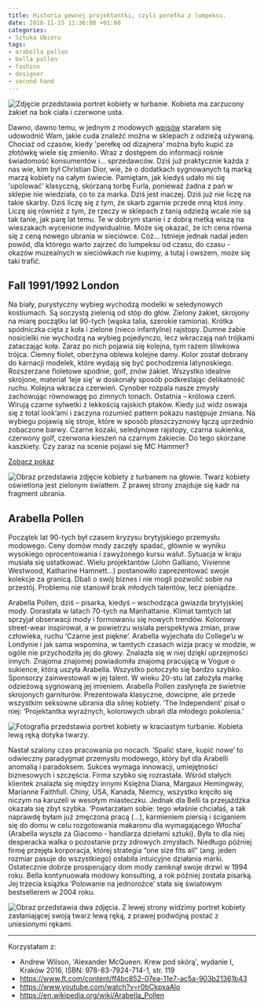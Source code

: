 ```yaml
---
title: Historia pewnej projektantki, czyli perełka z lumpeksu.
date: 2018-11-15 11:36:00 +01:00
categories:
- Sztuka Ubioru
tags:
- arabella pollen
- bella pollen
- fashion
- designer
- second hand
---
```


![Zdjęcie przedstawia portret kobiety w turbanie. Kobieta ma zarzucony żakiet na bok ciała i czerwone usta.](https://assets0.ello.co/uploads/asset/attachment/8502656/ello-optimized-8ef94531.jpg)

Dawno, dawno temu, w jednym z modowych [wpisów](http://sztukauniwersalna.pl/2017-10-18-stylizacje-za-grosze-czyli-pokochaj-lumpeksy) starałam się udowodnić Wam, jakie cuda znaleźć można w sklepach z odzieżą używaną. Chociaż od czasów, kiedy 'perełkę od dizajnera' można było kupić za złotówkę wiele się zmieniło. Wraz z dostępem do informacji rośnie świadomość konsumentów i... sprzedawców. Dziś już praktycznie każda z nas wie, kim był Christian Dior, wie, że o dodatkach sygnowanych tą marką marzą kobiety na całym świecie. Pamiętam, jak kiedyś udało mi się 'upolować' klasyczną, skórzaną torbę Furla, ponieważ żadna z pań w sklepie nie wiedziała, co to za marka. Dziś jest inaczej. Dziś już nie liczę na takie skarby. Dziś liczę się z tym, że skarb zgarnie przede mną ktoś inny. Liczę się również z tym, że rzeczy w sklepach z tanią odzieżą wcale nie są tak tanie, jak parę lat temu. Te w dobrym stanie i z dobrą metką wiszą na wieszakach wycenione indywidualnie. Może się okazać, że ich cena równa się z ceną nowego ubrania w sieciówce. Cóż... Istnieje jednak nadal jeden powód, dla którego warto zajrzeć do lumpeksu od czasu, do czasu - okazów muzealnych w sieciówkach nie kupimy, a tutaj i owszem, może się taki trafić. 


## Fall 1991/1992 London

Na biały, purystyczny wybieg wychodzą modelki w seledynowych kostiumach. Są soczystą zielenią od stóp do głów. Zielony żakiet, skrojony na miarę początku lat 90-tych (wąska talia, szerokie ramiona). Krótka spódniczka cięta z koła i zielone (nieco infantylne) rajstopy. Dumne żabie nosicielki nie wychodzą na wybieg pojedynczo, lecz wkraczają nań trójkami zataczając koła. Zaraz po nich pojawia się kolejna, tym razem śliwkowa trójca. Ciemny fiolet, oberżyna oblewa kolejne damy. Kolor został dobrany do karnacji modelek, które wydają się być pochodzenia latynoskiego. Rozszerzane fioletowe spodnie, golf, znów żakiet. Wszystko idealnie skrojone, materiał ‘leje się’ w doskonały sposób podkreślając delikatność ruchu. Kolejna wkracza czerwień. Cynober rozpala nasze zmysły zachowując równowagę po zimnych tonach. Ostatnia – królowa czerń. Wirują czarne sylwetki z lekkością rajskich ptaków. Kiedy już widz oswaja się z total look’ami i zaczyna rozumieć pattern pokazu następuje zmiana. Na wybiegu pojawią się stroje, które w sposób płaszczyznowy łączą uprzednio zobaczone barwy. Czarne kozaki, seledynowe rajstopy, czarna sukienka, czerwony golf, czerwona kieszeń na czarnym żakiecie. Do tego skórzane kaszkiety. Czy zaraz na scenie pojawi się MC Hammer?

[Zobacz pokaz](https://www.youtube.com/watch?v=r0bCkpxaAlo) 

![Obraz przedstawia zdjęcie kobiety z turbanem na głowie. Twarz kobiety oświetlona jest zielonym światłem. Z prawej strony znajduje się kadr na fragment ubrania.](https://assets1.ello.co/uploads/asset/attachment/8506972/ello-optimized-36115ef4.jpg)


## Arabella Pollen

Początek lat 90-tych był czasem kryzysu brytyjskiego przemysłu modowego. Ceny domów mody zaczęły spadać, głównie w wyniku wysokiego oprocentowania i zawyżonego kursu walut. Sytuacja w kraju musiała się ustatkować. Wielu projektantów (John Galliano, Vivienne Westwood, Katharine Hamnett…) postanowiło zaprezentować swoje kolekcje za granicą. Dbali o swój biznes i nie mogli pozwolić sobie na przestój. Problemu nie stanowił brak młodych talentów, lecz pieniądze. 

Arabella Pollen, dziś – pisarka, kiedyś – wschodząca gwiazda brytyjskiej mody. Dorastała w latach 70-tych na Manhattanie. Klimat tamtych lat sprzyjał obserwacji mody i formowaniu się nowych trendów. Kolorowy street-wear inspirował, a w powietrzu wisiała perspektywa zmian, praw człowieka, ruchu ‘Czarne jest piękne’. Arabella wyjechała do College’u w Londynie i jak sama wspomina, w tamtych czasach wizja pracy w modzie, w ogóle nie przychodziła jej do głowy. Znalazła się w niej dzięki uprzejmości innych. Znajoma znajomej powiadomiła znajomą pracującą w Vogue o sukience, którą uszyła Arabella. Wszystko potoczyło się bardzo szybko. Sponsorzy zainwestowali w jej talent. W wieku 20-stu lat założyła markę odzieżową sygnowaną jej imieniem. Arabella Pollen zasłynęła ze świetnie skrojonych garniturów. Prezentowała klasyczne, dowcipne, ale przede wszystkim seksowne ubrania dla silnej kobiety. ‘The Independent’ pisał o niej: ‘Projektantka wyraźnych, kolorowych ubrań dla młodego pokolenia.’

![Fotografia przedstawia portret kobiety w kraciastym turbanie. Kobieta lewą ręką dotyka twarzy.](https://assets1.ello.co/uploads/asset/attachment/8502649/ello-optimized-f2e5aece.jpg)

Nastał szalony czas pracowania po nocach. ‘Spalić stare, kupić nowe’ to odwieczny paradygmat przemysłu modowego, który był dla Arabelli anomalią i paradoksem. Sukces wymaga innowacji, umiejętności biznesowych i szczęścia. Firma szybko się rozrastała. Wśród stałych klientek znalazła się między innymi Księżna Diana, Margaux Hemingway, Marianne Faithfull. Chiny, USA, Kanada, Niemcy, wszystko kręciło się niczym na karuzeli w wesołym miasteczku. Jednak dla Belli ta przejażdżka okazała się zbyt szybka. ‘Powtarzałam sobie: tego właśnie chciałaś, a tak naprawdę byłam już zmęczona pracą (…), karmieniem piersią i ściganiem się do domu w celu rozgotowania makaronu dla wymagającego Włocha’ (Arabella wyszła za Giacomo - handlarza dziełami sztuki). Była to dla niej desperacka walka o pozostanie przy zdrowych zmysłach. Niedługo później firmę przejęła korporacja, której strategia “one size fits all” (ang. jeden rozmiar pasuje do wszystkiego) osłabiła intuicyjne działania marki. Ostatecznie dobrze prosperujący dom mody zamknął swoje drzwi w 1994 roku. Bella kontynuowała modowy konsulting, a rok później została pisarką. Jej trzecia książka ‘Polowanie na jednorożce’ stała się światowym bestsellerem w 2004 roku. 

![Obraz przedstawia dwa zdjęcia. Z lewej strony widzimy portret kobiety zasłaniającej swoją twarz lewą ręką, z prawej podwójną postać z uniesionymi rękami.](https://assets1.ello.co/uploads/asset/attachment/8502659/ello-optimized-9993af6b.jpg)


----------------

Korzystałam z:

* Andrew Wilson, 'Alexander McQueen. Krew pod skórą', wydanie I, Kraków 2016, ISBN: 978-83-7924-714-1, str. 119
* https://www.ft.com/content/ff4bc852-07ea-11e7-ac5a-903b21361b43
* https://www.youtube.com/watch?v=r0bCkpxaAlo
* https://en.wikipedia.org/wiki/Arabella_Pollen
